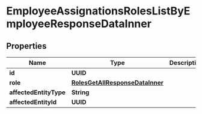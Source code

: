

# EmployeeAssignationsRolesListByEmployeeResponseDataInner


## Properties

| Name | Type | Description | Notes |
|------------ | ------------- | ------------- | -------------|
|**id** | **UUID** |  |  [optional] |
|**role** | [**RolesGetAllResponseDataInner**](RolesGetAllResponseDataInner.md) |  |  [optional] |
|**affectedEntityType** | **String** |  |  [optional] |
|**affectedEntityId** | **UUID** |  |  [optional] |



